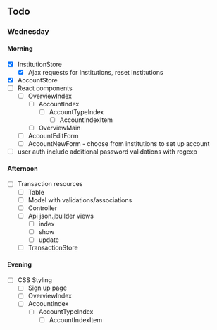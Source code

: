 ## Todo
### Wednesday
#### Morning
- [x] InstitutionStore
  - [x] Ajax requests for Institutions, reset Institutions
- [x] AccountStore
- [ ] React components
  - [ ] OverviewIndex
    - [ ] AccountIndex
      - [ ] AccountTypeIndex
        - [ ] AccountIndexItem
    - [ ] OverviewMain
  - [ ] AccountEditForm
  - [ ] AccountNewForm - choose from institutions to set up account
- [ ] user auth include additional password validations with regexp

#### Afternoon
- [ ] Transaction resources
  - [ ] Table
  - [ ] Model with validations/associations
  - [ ] Controller
  - [ ] Api json.jbuilder views
    - [ ] index
    - [ ] show
    - [ ] update
  - [ ] TransactionStore

#### Evening
- [ ] CSS Styling
  - [ ] Sign up page
  - [ ] OverviewIndex
  - [ ] AccountIndex
    - [ ] AccountTypeIndex
      - [ ] AccountIndexItem
